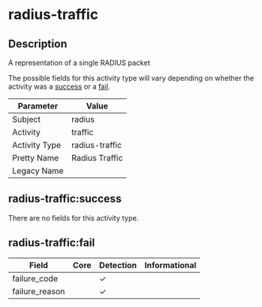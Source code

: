 radius-traffic
==============

Description
-----------
A representation of a single RADIUS packet

The possible fields for this activity type will vary depending on whether the activity was a [success](#radius-trafficsuccess) or a [fail](#radius-trafficfail).

| Parameter     | Value          |
| ------------- | -------------- |
| Subject       | radius         |
| Activity      | traffic        |
| Activity Type | radius-traffic |
| Pretty Name   | Radius Traffic |
| Legacy Name   |                |

radius-traffic:success
----------------------

There are no fields for this activity type.


radius-traffic:fail
-------------------

| Field          | Core | Detection | Informational |
| -------------- | ---- | --------- | ------------- |
| failure_code   |      | &#10003;  |               |
| failure_reason |      | &#10003;  |               |